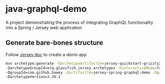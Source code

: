# java-graphql-demo

A project demonstrating the process of integrating GraphQL functionality into a Spring / Jersey web application

## Generate bare-bones structure

Follow [Jersey doc](https://eclipse-ee4j.github.io/jersey.github.io/documentation/latest/getting-started.html#new-from-archetype) 
to create a demo app

```bash
mvn archetype:generate -DarchetypeArtifactId=jersey-quickstart-grizzly2 \
-DarchetypeGroupId=org.glassfish.jersey.archetypes -DinteractiveMode=false \
-DgroupId=com.github.bawey -DartifactId=jersey-spring-graphql-demo -Dpackage=com.github.bawey.graphqldemo \
-DarchetypeVersion=2.39.1
```

